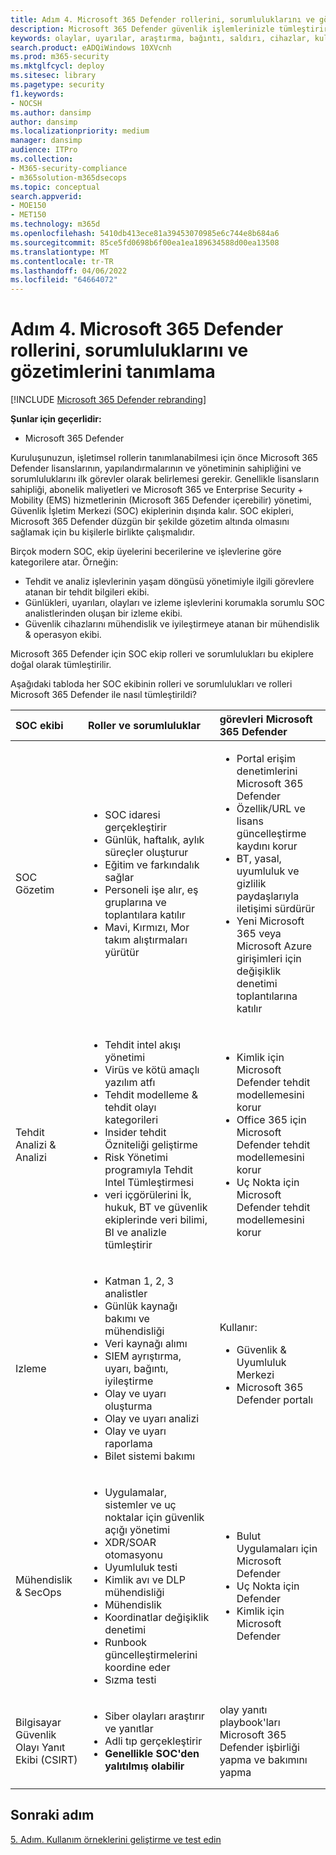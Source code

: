 ```yaml
---
title: Adım 4. Microsoft 365 Defender rollerini, sorumluluklarını ve gözetimlerini tanımlama
description: Microsoft 365 Defender güvenlik işlemlerinizle tümleştirirken rol, sorumluluk ve gözetim tanımlamanın temelleri.
keywords: olaylar, uyarılar, araştırma, bağıntı, saldırı, cihazlar, kullanıcılar, kimlikler, kimlik, posta kutusu, e-posta, 365, Microsoft, Microsoft 365, olay yanıtı, siber saldırı, secops, güvenlik işlemleri, soc
search.product: eADQiWindows 10XVcnh
ms.prod: m365-security
ms.mktglfcycl: deploy
ms.sitesec: library
ms.pagetype: security
f1.keywords:
- NOCSH
ms.author: dansimp
author: dansimp
ms.localizationpriority: medium
manager: dansimp
audience: ITPro
ms.collection:
- M365-security-compliance
- m365solution-m365dsecops
ms.topic: conceptual
search.appverid:
- MOE150
- MET150
ms.technology: m365d
ms.openlocfilehash: 5410db413ece81a39453070985e6c744e8b684a6
ms.sourcegitcommit: 85ce5fd0698b6f00ea1ea189634588d00ea13508
ms.translationtype: MT
ms.contentlocale: tr-TR
ms.lasthandoff: 04/06/2022
ms.locfileid: "64664072"
---
```

# <a name="step-4-define-microsoft-365-defender-roles-responsibilities-and-oversight"></a>Adım 4. Microsoft 365 Defender rollerini, sorumluluklarını ve gözetimlerini tanımlama

[!INCLUDE [Microsoft 365 Defender rebranding](../includes/microsoft-defender.md)]

**Şunlar için geçerlidir:**
- Microsoft 365 Defender

Kuruluşunuzun, işletimsel rollerin tanımlanabilmesi için önce Microsoft 365 Defender lisanslarının, yapılandırmalarının ve yönetiminin sahipliğini ve sorumluluklarını ilk görevler olarak belirlemesi gerekir. Genellikle lisansların sahipliği, abonelik maliyetleri ve Microsoft 365 ve Enterprise Security + Mobility (EMS) hizmetlerinin (Microsoft 365 Defender içerebilir) yönetimi, Güvenlik İşletim Merkezi (SOC) ekiplerinin dışında kalır. SOC ekipleri, Microsoft 365 Defender düzgün bir şekilde gözetim altında olmasını sağlamak için bu kişilerle birlikte çalışmalıdır. 

Birçok modern SOC, ekip üyelerini becerilerine ve işlevlerine göre kategorilere atar. Örneğin:

- Tehdit ve analiz işlevlerinin yaşam döngüsü yönetimiyle ilgili görevlere atanan bir tehdit bilgileri ekibi.
- Günlükleri, uyarıları, olayları ve izleme işlevlerini korumakla sorumlu SOC analistlerinden oluşan bir izleme ekibi.
- Güvenlik cihazlarını mühendislik ve iyileştirmeye atanan bir mühendislik & operasyon ekibi.

Microsoft 365 Defender için SOC ekip rolleri ve sorumlulukları bu ekiplere doğal olarak tümleştirilir.

Aşağıdaki tabloda her SOC ekibinin rolleri ve sorumlulukları ve rolleri Microsoft 365 Defender ile nasıl tümleştirildi?

| SOC ekibi | Roller ve sorumluluklar | görevleri Microsoft 365 Defender  |
|:-------|:-----|:-------|
| SOC Gözetim | <ul><li>SOC idaresi gerçekleştirir</li><li>Günlük, haftalık, aylık süreçler oluşturur</li><li>Eğitim ve farkındalık sağlar</li><li>Personeli işe alır, eş gruplarına ve toplantılara katılır</li><li>Mavi, Kırmızı, Mor takım alıştırmaları yürütür</ul>  | <ul><li>Portal erişim denetimlerini Microsoft 365 Defender</li><li>Özellik/URL ve lisans güncelleştirme kaydını korur</li><li>BT, yasal, uyumluluk ve gizlilik paydaşlarıyla iletişimi sürdürür</li><li>Yeni Microsoft 365 veya Microsoft Azure girişimleri için değişiklik denetimi toplantılarına katılır</ul> |
| Tehdit Analizi & Analizi  | <ul><li>Tehdit intel akışı yönetimi</li><li>Virüs ve kötü amaçlı yazılım atfı</li><li>Tehdit modelleme & tehdit olayı kategorileri</li><li>Insider tehdit Özniteliği geliştirme </li><li>Risk Yönetimi programıyla Tehdit Intel Tümleştirmesi</li><li>veri içgörülerini İk, hukuk, BT ve güvenlik ekiplerinde veri bilimi, BI ve analizle tümleştirir<ul> | <ul><li>Kimlik için Microsoft Defender tehdit modellemesini korur</li><li>Office 365 için Microsoft Defender tehdit modellemesini korur</li><li>Uç Nokta için Microsoft Defender tehdit modellemesini korur</ul> |
| Izleme | <ul><li>Katman 1, 2, 3 analistler</li><li>Günlük kaynağı bakımı ve mühendisliği</li><li>Veri kaynağı alımı </li><li>SIEM ayrıştırma, uyarı, bağıntı, iyileştirme</li><li>Olay ve uyarı oluşturma</li><li>Olay ve uyarı analizi</li><li>Olay ve uyarı raporlama</li><li>Bilet sistemi bakımı</ul> | Kullanır: <ul><li>Güvenlik & Uyumluluk Merkezi</li><li>Microsoft 365 Defender portalı</ul> |
| Mühendislik & SecOps | <ul><li>Uygulamalar, sistemler ve uç noktalar için güvenlik açığı yönetimi</li><li>XDR/SOAR otomasyonu</li><li>Uyumluluk testi</li><li>Kimlik avı ve DLP mühendisliği</li><li>Mühendislik</li><li>Koordinatlar değişiklik denetimi</li><li>Runbook güncelleştirmelerini koordine eder</li><li>Sızma testi<ul> | <ul><li>Bulut Uygulamaları için Microsoft Defender</li><li>Uç Nokta için Defender</li><li>Kimlik için Microsoft Defender</ul> |
| Bilgisayar Güvenlik Olayı Yanıt Ekibi (CSIRT) | <ul><li>Siber olayları araştırır ve yanıtlar</li><li>Adli tıp gerçekleştirir</li><li>**Genellikle SOC'den yalıtılmış olabilir**</ul> | olay yanıtı playbook'ları Microsoft 365 Defender işbirliği yapma ve bakımını yapma |
||||


## <a name="next-step"></a>Sonraki adım

[5. Adım. Kullanım örneklerini geliştirme ve test edin](integrate-microsoft-365-defender-secops-use-cases.md)
